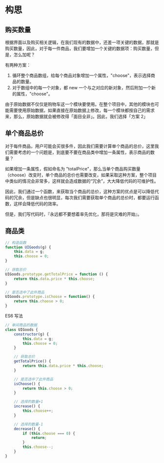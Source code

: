 # 构思

## 购买数量

根据界面以及购买相关逻辑，在我们现有的数据中，还差一项关键的数据，那就是购买数量，因此，对于每一件商品，我们要增加一个关键的数据项：购买数量，但是，怎么加呢？

有两种方案：
1. 循环整个商品数组，给每个商品对象增加一个属性，"choose"，表示选择商品的数量。
2. 对于数组中的每一个对象，都 new 一个与之对应的新对象，然后附加一个新的属性，"choose"。

由于原始数据不仅仅是购物车这一个模块要使用。在整个项目中，其他的模块也可能需要使用原始数据，如果直接在原始数据上修改，每一个模块都按自己的需求来，那么，原始数据就会被修改得「面目全非」。因此，我们选择「方案 2」

## 单个商品总价

对于每件商品，用户可能会买很多件，因此我们需要计算单个商品的总价，这里我们需要考虑的一个问题是，到底要不要在商品类中增加一条属性，表示商品的数量？

如果增加一条属性，假如命名为 "totalPrice"，那么当单个商品购买数量（choose）改变时，单个商品的总价也需要改变，如果采取这种方案，整个项目中类似的情况会非常多，这样就会造成数据的“冗余”，大大降低代码的可维护性。

因此，我们通过一个函数，来获取当个商品的总价，这种方案的优点是可以降低代码的冗余，但是缺点也很明显，每次我们需要获取单个商品的总价时，都要运行函数，这样会降低代码的效率。

但是，我们写代码时，『永远都不要想着率先优化，那将是灾难的开始』。

## 商品类

```javascript
// 构造函数
function UIGoods(g) { 
    this.data = g;
    this.choose = 0;
}

// 获取总价
UIGoods.prototype.getTotalPrice = function () {
    return this.data.price * this.choose;
}

// 是否选中了此件商品
UIGoods.prototype.isChoose = function() {
    return this.choose > 0;
}
```

ES6 写法

```javascript
// 单间商品的数据
class UIGoods {
    constructor(g) {
        this.data = g;
        this.choose = 0;
    }

    // 获取总价
    getTotalPrice() {
        return this.data.price * this.choose;
    }

    // 是否选中了此件商品
    isChoose() {
        return this.choose > 0;
    }

    // 选择的数量+1
    increase() {
        this.choose++;
    }

    // 选择的数量-1
    decrease() {
        if (this.choose === 0) {
            return;
        }
        this.choose--;
    }
}
```

